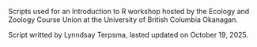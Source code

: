 Scripts used for an Introduction to R workshop hosted by the Ecology and Zoology Course Union at the University of British Columbia Okanagan. 

Script writted by Lynndsay Terpsma, lasted updated on October 19, 2025.

